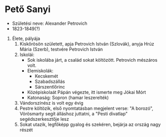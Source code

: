 # Pető Sanyi  
- Születési neve: Alexander Petrovich  
- 1823-1849(?)  
1. Élete, pályája  
   1. Kiskőrösön született, apja Petrovich István (Szlovák), anyja Hrúz Mária (Szerb), testvére Petrovich István  
   2. Iskolái:  
      - Sok iskolába járt, a család sokat költözött. Petrovich mészáros volt.  
      - Elemiskolák:  
        - Kecskemét  
        - Szabadszállás  
        - Sárszentlőrinc  
      - Középiskolaát Pápán végezte, itt ismerte meg Jókai Mórt    
      - Katonaság: Sopron (hamar leszerelték)  
   3. Vándorszínész is volt egy évig  
   4. Pestre költözik, első nyomtatásban megjelent verse: "A borozó", Vörösmarty segít álláshoz juttatni, a "Pesti divatlap" segédszerkesztője lesz  
   5. Sokat utazik, legfőképp gyalog és szekéren, bejárja az ország nagy részét  
 
